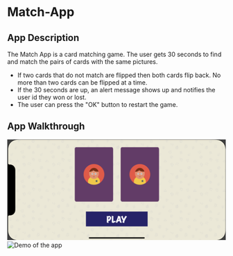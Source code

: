 # Match-App

## App Description 
The Match App is a card matching game. The user gets 30 seconds to find and match the pairs of cards with the same pictures. <br>
* If two cards that do not match are flipped then both cards flip back. No more than two cards can be flipped at a time. 
* If the 30 seconds are up, an alert message shows up and notifies the user id they won or lost. 
* The user can press the "OK" button to restart the game. 

## App Walkthrough
<img src="IntroScreen.png" alt="Intro screen of the app" width="700">

<img src="http://g.recordit.co/8SfK7BZEpE.gif" alt="Demo of the app" width="700">
